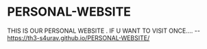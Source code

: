 # PERSONAL-WEBSITE
THIS IS OUR PERSONAL WEBSITE . IF U WANT TO VISIT ONCE....
-- https://th3-s4urav.github.io/PERSONAL-WEBSITE/
